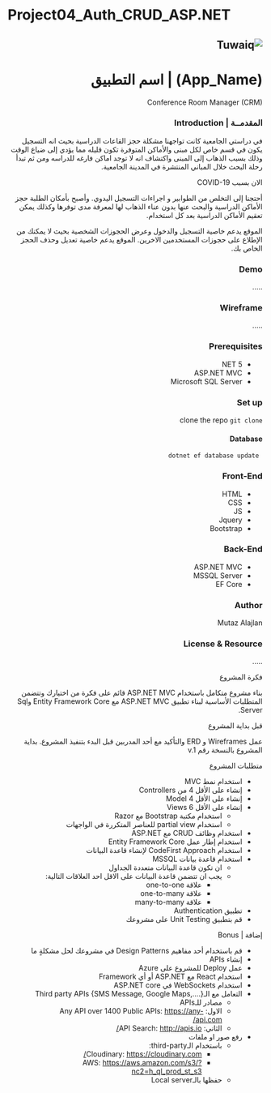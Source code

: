# Project04_Auth_CRUD_ASP.NET



<div dir="rtl" align="right" >


![Tuwaiq](https://i.ibb.co/SV2BSn5/tuwaiq.png)
----


# (App_Name) | اسم التطبيق
Conference Room Manager (CRM)


### المقدمــة | Introduction 
 
في دراستي الجامعية كانت تواجهنا مشكلة حجز القاعات الدراسية بحيث انه التسجيل يكون في قسم خاص لكل مبنى والأماكن المتوفرة تكون قليله مما يؤدي إلى ضياع الوقت
وذلك بسبب الذهاب إلى المبنى واكتشاف انه لا توجد اماكن فارغه للدراسه ومن ثم تبدأ رحلة البحث خلال المباني المنتشرة في المدينة الجامعية.

الان بسبب COVID-19 

أحتجنا إلى التخلص من الطوابير و اجراءات التسجيل اليدوي. وأصبح بأمكان الطلبة حجز الأماكن الدراسية والبحث عنها بدون عناء الذهاب لها لمعرفة مدى توفرها
وكذلك يمكن تعقيم الأماكن الدراسية بعد كل استخدام.


الموقع يدعم خاصية التسجيل والدخول وعرض الحجوزات الشخصية بحيث لا يمكنك من الإطلاع على حجوزات المستخدمين الاخرين.
الموقع يدعم خاصية تعديل وحذف الحجز الخاص بك.


### Demo  
 .....
### Wireframe  
 .....   
### Prerequisites
- NET 5 
- ASP.NET MVC
- Microsoft SQL Server 
### Set up  
clone the repo
``` git clone ``` 
 #### Database
 ``` dotnet ef database update```
### Front-End  
 - HTML
 - CSS
 - JS
 - Jquery
 - Bootstrap 
### Back-End 
 - ASP.NET MVC
 - MSSQL Server
 - EF Core
### Author
Mutaz Alajlan
### License & Resource
 .....


</div>



<div dir="rtl" align="right">

فكرة المشروع

بناء مشروع متكامل باستخدام ASP.NET MVC  قائم على فكرة من اختيارك وتتضمن المتطلبات الأساسية لبناء تطبيق ASP.NET MVC مع  Entity Framework Core وSql Server.


قبل بداية المشروع 

عمل Wireframes و ERD والتأكيد مع أحد المدربين قبل البدء بتنفيذ المشروع. بداية المشروع بالنسخة رقم  v.1

متطلبات المشروع


- استخدام نمط MVC 
- إنشاء على الأقل 4 من Controllers
- إنشاء على الأقل 4 Model 
- إنشاء على الأقل 6 Views
    - استخدام مكتبة Bootstrap مع Razor 
    - استخدام partial view للعناصر المتكررة في الواجهات
- استخدام وظائف CRUD مع ASP.NET 
- استخدام إطار عمل Entity Framework Core
- استخدام CodeFirst Approach لإنشاء قاعدة البيانات
- استخدام قاعدة بيانات MSSQL 
    - ان تكون قاعدة البيانات متعددة الجداول
    - يجب ان تتضمن قاعدة البيانات على الاقل احد العلاقات التالية:
        - علاقة one-to-one
        - علاقة one-to-many
        - علاقة many-to-many
- تطبيق Authentication 
- قم بتطبيق Unit Testing على مشروعك
    





إضافة | Bonus 
- قم باستخدام أحد مفاهيم Design Patterns في مشروعك لحل مشكلةٍ ما
- إنشاء APIs 
- عمل Deploy للمشروع على Azure
- استخدام React مع ASP.NET أو أي Framework 
- استخدام WebSockets في ASP.NET core
- التعامل مع الـThird party APIs  {SMS Message, Google Maps,….} 
    - مصادر للـAPIs
    - الاول: Any API over 1400 Public APIs: https://any-api.com/
    - الثاني: API Search: http://apis.io/
- رفع صور او ملفات 
    -  باستخدام الـthird-party:
        - Cloudinary: https://cloudinary.com/
        -  AWS: https://aws.amazon.com/s3/?nc2=h_ql_prod_st_s3
    - حفظها  بالـLocal server 
</div>
